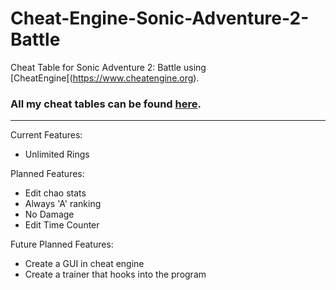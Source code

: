# Cheat-Engine-Sonic-Adventure-2-Battle
Cheat Table for Sonic Adventure 2: Battle using [CheatEngine[(https://www.cheatengine.org).

### All my cheat tables can be found [here](https://github.com/CountDer3k/Cheat-Engine-Projects).
---------

Current Features:
  * Unlimited Rings
  
Planned Features:
  * Edit chao stats
  * Always 'A' ranking 
  * No Damage
  * Edit Time Counter
  
Future Planned Features:
 * Create a GUI in cheat engine
 * Create a trainer that hooks into the program
